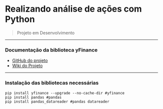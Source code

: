 # Realizando análise de ações com Python

> Projeto em Desenvolvimento
----
### Documentação da biblioteca yFinance
- [GitHub do projeto](https://github.com/ranaroussi/yfinance)
- [Wiki do Projeto](https://github.com/ranaroussi/yfinance/wiki)
----

### Instalação das bibliotecas necessárias
```shell
pip install yfinance --upgrade --no-cache-dir #yfinance
pip install pandas #pandas
pip install pandas_datareader #pandas datareader
```
